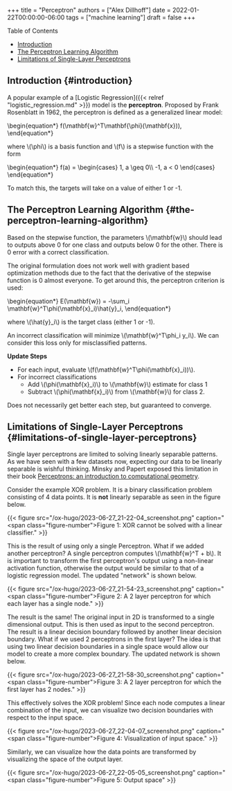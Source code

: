 +++
title = "Perceptron"
authors = ["Alex Dillhoff"]
date = 2022-01-22T00:00:00-06:00
tags = ["machine learning"]
draft = false
+++

<div class="ox-hugo-toc toc">

<div class="heading">Table of Contents</div>

- [Introduction](#introduction)
- [The Perceptron Learning Algorithm](#the-perceptron-learning-algorithm)
- [Limitations of Single-Layer Perceptrons](#limitations-of-single-layer-perceptrons)

</div>
<!--endtoc-->



## Introduction {#introduction}

A popular example of a [Logistic Regression]({{< relref "logistic_regression.md" >}}) model is the **perceptron**. Proposed by Frank Rosenblatt in 1962, the perceptron is defined as a generalized linear model:

\begin{equation\*}
f(\mathbf{w}^T\mathbf{\phi}(\mathbf{x})),
\end{equation\*}

where \\(\phi\\) is a basis function and \\(f\\) is a stepwise function with the form

\begin{equation\*}
f(a) =
\begin{cases}
1, a \geq 0\\\\
-1, a < 0
\end{cases}
\end{equation\*}

To match this, the targets will take on a value of either 1 or -1.


## The Perceptron Learning Algorithm {#the-perceptron-learning-algorithm}

Based on the stepwise function, the parameters \\(\mathbf{w}\\) should lead to outputs above 0 for one class and outputs below 0 for the other.
There is 0 error with a correct classification.

The original formulation does not work well with gradient based optimization methods due to the fact that the derivative of the stepwise function is 0 almost everyone. To get around this, the perceptron criterion is used:

\begin{equation\*}
E(\mathbf{w}) = -\sum\_i \mathbf{w}^T\phi(\mathbf{x}\_i)\hat{y}\_i,
\end{equation\*}

where \\(\hat{y}\_i\\) is the target class (either 1 or -1).

An incorrect classification will minimize \\(\mathbf{w}^T\phi\_i y\_i\\). We can consider this loss only for misclassified patterns.

**Update Steps**

-   For each input, evaluate \\(f(\mathbf{w}^T\phi(\mathbf{x}\_i))\\).
-   For incorrect classifications
    -   Add \\(\phi(\mathbf{x}\_i)\\) to \\(\mathbf{w}\\) estimate for class 1
    -   Subtract \\(\phi(\mathbf{x}\_i)\\) from \\(\mathbf{w}\\) for class 2.

Does not necessarily get better each step, but guaranteed to converge.


## Limitations of Single-Layer Perceptrons {#limitations-of-single-layer-perceptrons}

Single layer perceptrons are limited to solving linearly separable patterns. As we have seen with a few datasets now, expecting our data to be linearly separable is wishful thinking. Minsky and Papert exposed this limitation in their book [Perceptrons: an introduction to computational geometry](https://en.wikipedia.org/wiki/Perceptrons_(book)).

Consider the example XOR problem. It is a binary classification problem consisting of 4 data points. It is **not** linearly separable as seen in the figure below.

{{< figure src="/ox-hugo/2023-06-27_21-22-04_screenshot.png" caption="<span class=\"figure-number\">Figure 1: </span>XOR cannot be solved with a linear classifier." >}}

This is the result of using only a single Perceptron. What if we added another perceptron? A single perceptron computes \\(\mathbf{w}^T + b\\). It is important to transform the first perceptron's output using a non-linear activation function, otherwise the output would be similar to that of a logistic regression model. The updated "network" is shown below.

{{< figure src="/ox-hugo/2023-06-27_21-54-23_screenshot.png" caption="<span class=\"figure-number\">Figure 2: </span>A 2 layer perceptron for which each layer has a single node." >}}

The result is the same! The original input in 2D is transformed to a single dimensional output. This is then used as input to the second perceptron. The result is a linear decision boundary followed by another linear decision boundary. What if we used 2 perceptrons in the first layer? The idea is that using two linear decision boundaries in a single space would allow our model to create a more complex boundary. The updated network is shown below.

{{< figure src="/ox-hugo/2023-06-27_21-58-30_screenshot.png" caption="<span class=\"figure-number\">Figure 3: </span>A 2 layer perceptron for which the first layer has 2 nodes." >}}

This effectively solves the XOR problem! Since each node computes a linear combination of the input, we can visualize two decision boundaries with respect to the input space.

{{< figure src="/ox-hugo/2023-06-27_22-04-07_screenshot.png" caption="<span class=\"figure-number\">Figure 4: </span>Visualization of input space." >}}

Similarly, we can visualize how the data points are transformed by visualizing the space of the output layer.

{{< figure src="/ox-hugo/2023-06-27_22-05-05_screenshot.png" caption="<span class=\"figure-number\">Figure 5: </span>Output space" >}}
